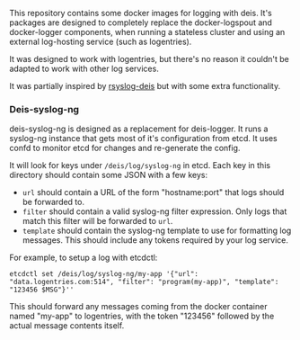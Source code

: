 This repository contains some docker images for logging with deis.  It's
packages are designed to completely replace the docker-logspout and
docker-logger components, when running a stateless cluster and using an
external log-hosting service (such as logentries).

It was designed to work with logentries, but there's no reason it couldn't be
adapted to work with other log services.

It was partially inspired by
[rsyslog-deis](https://github.com/everydayhero/rsyslog-deis) but with some
extra functionality.

### Deis-syslog-ng

deis-syslog-ng is designed as a replacement for deis-logger.  It runs a
syslog-ng instance that gets most of it's configuration from etcd.  It uses
confd to monitor etcd for changes and re-generate the config.

It will look for keys under `/deis/log/syslog-ng` in etcd.  Each key in this
directory should contain some JSON with a few keys:

* `url` should contain a URL of the form "hostname:port" that logs should be
  forwarded to.
* `filter` should contain a valid syslog-ng filter expression.  Only logs that
  match this filter will be forwarded to `url`.
* `template` should contain the syslog-ng template to use for formatting log
  messages.  This should include any tokens required by your log service.

For example, to setup a log with etcdctl:

    etcdctl set /deis/log/syslog-ng/my-app '{"url": "data.logentries.com:514", "filter": "program(my-app)", "template": "123456 $MSG"}''

This should forward any messages coming from the docker container named
"my-app" to logentries, with the token "123456" followed by the actual message
contents itself.

